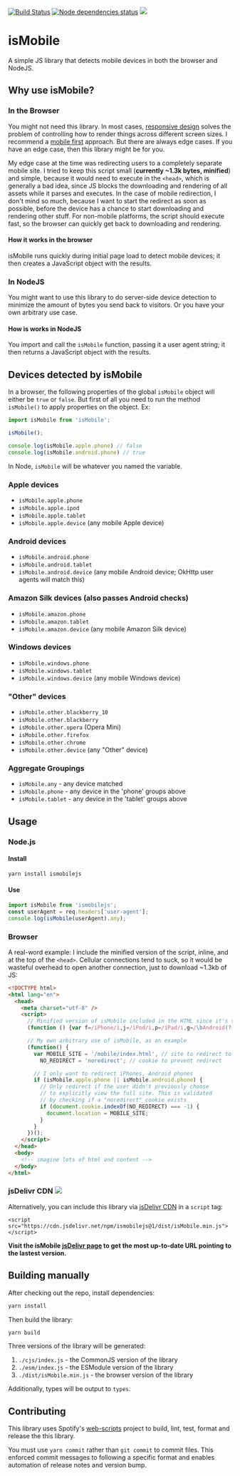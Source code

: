 [![Build Status](https://travis-ci.org/kaimallea/isMobile.png)](https://travis-ci.org/kaimallea/isMobile)
[![Node dependencies status](https://david-dm.org/kaimallea/isMobile.png)](https://david-dm.org/kaimallea/isMobile)
[![](https://data.jsdelivr.com/v1/package/npm/ismobilejs/badge)](https://www.jsdelivr.com/package/npm/ismobilejs)

# isMobile

A simple JS library that detects mobile devices in both the browser and NodeJS.

## Why use isMobile?

### In the Browser

You might not need this library. In most cases, [responsive design](https://en.wikipedia.org/wiki/Responsive_web_design) solves the problem of controlling how to render things across different screen sizes. I recommend a [mobile first](https://medium.com/@Vincentxia77/what-is-mobile-first-design-why-its-important-how-to-make-it-7d3cf2e29d00) approach. But there are always edge cases. If you have an edge case, then this library might be for you.

My edge case at the time was redirecting users to a completely separate mobile site. I tried to keep this script small (**currently ~1.3k bytes, minified**) and simple, because it would need to execute in the `<head>`, which is generally a bad idea, since JS blocks the downloading and rendering of all assets while it parses and executes. In the case of mobile redirection, I don't mind so much, because I want to start the redirect as soon as possible, before the device has a chance to start downloading and rendering other stuff. For non-mobile platforms, the script should execute fast, so the browser can quickly get back to downloading and rendering.

#### How it works in the browser

isMobile runs quickly during initial page load to detect mobile devices; it then creates a JavaScript object with the results.

### In NodeJS

You might want to use this library to do server-side device detection to minimize the amount of bytes you send back to visitors. Or you have your own arbitrary use case.

#### How is works in NodeJS

You import and call the `isMobile` function, passing it a user agent string; it then returns a JavaScript object with the results.

## Devices detected by isMobile

In a browser, the following properties of the global `isMobile` object will either be `true` or `false`. But first of all you need to run the method `isMobile()` to apply properties on the object.
Ex:
```javascript
import isMobile from 'isMobile';

isMobile();

console.log(isMobile.apple.phone) // false
console.log(isMobile.android.phone) // true
```

In Node, `isMobile` will be whatever you named the variable.

### Apple devices

- `isMobile.apple.phone`
- `isMobile.apple.ipod`
- `isMobile.apple.tablet`
- `isMobile.apple.device` (any mobile Apple device)

### Android devices

- `isMobile.android.phone`
- `isMobile.android.tablet`
- `isMobile.android.device` (any mobile Android device; OkHttp user agents will match this)

### Amazon Silk devices (also passes Android checks)

- `isMobile.amazon.phone`
- `isMobile.amazon.tablet`
- `isMobile.amazon.device` (any mobile Amazon Silk device)

### Windows devices

- `isMobile.windows.phone`
- `isMobile.windows.tablet`
- `isMobile.windows.device` (any mobile Windows device)

### "Other" devices

- `isMobile.other.blackberry_10`
- `isMobile.other.blackberry`
- `isMobile.other.opera` (Opera Mini)
- `isMobile.other.firefox`
- `isMobile.other.chrome`
- `isMobile.other.device` (any "Other" device)

### Aggregate Groupings

- `isMobile.any` - any device matched
- `isMobile.phone` - any device in the 'phone' groups above
- `isMobile.tablet` - any device in the 'tablet' groups above

## Usage

### Node.js

#### Install

```bash
yarn install ismobilejs
```

#### Use

```ts
import isMobile from 'ismobilejs';
const userAgent = req.headers['user-agent'];
console.log(isMobile(userAgent).any);
```

### Browser

A real-word example: I include the minified version of the script, inline, and at the top of the `<head>`. Cellular connections tend to suck, so it would be wasteful overhead to open another connection, just to download ~1.3kb of JS:

<!-- prettier-ignore -->
```html
<!DOCTYPE html>
<html lang="en">
  <head>
    <meta charset="utf-8" />
    <script>
      // Minified version of isMobile included in the HTML since it's small
      (function () {var f=/iPhone/i,j=/iPod/i,p=/iPad/i,g=/\bAndroid(?:.+)Mobile\b/i,i=/Android/i,d=/\bAndroid(?:.+)SD4930UR\b/i,e=/\bAndroid(?:.+)(?:KF[A-Z]{2,4})\b/i,c=/Windows Phone/i,h=/\bWindows(?:.+)ARM\b/i,k=/BlackBerry/i,l=/BB10/i,m=/Opera Mini/i,n=/\b(CriOS|Chrome)(?:.+)Mobile/i,o=/Mobile(?:.+)Firefox\b/i;function b($,a){return $.test(a)}function a($){var a=($=$||("undefined"!=typeof navigator?navigator.userAgent:"")).split("[FBAN");void 0!==a[1]&&($=a[0]),void 0!==(a=$.split("Twitter"))[1]&&($=a[0]);var r={apple:{phone:b(f,$)&&!b(c,$),ipod:b(j,$),tablet:!b(f,$)&&b(p,$)&&!b(c,$),device:(b(f,$)||b(j,$)||b(p,$))&&!b(c,$)},amazon:{phone:b(d,$),tablet:!b(d,$)&&b(e,$),device:b(d,$)||b(e,$)},android:{phone:!b(c,$)&&b(d,$)||!b(c,$)&&b(g,$),tablet:!b(c,$)&&!b(d,$)&&!b(g,$)&&(b(e,$)||b(i,$)),device:!b(c,$)&&(b(d,$)||b(e,$)||b(g,$)||b(i,$))||b(/\bokhttp\b/i,$)},windows:{phone:b(c,$),tablet:b(h,$),device:b(c,$)||b(h,$)},other:{blackberry:b(k,$),blackberry10:b(l,$),opera:b(m,$),firefox:b(o,$),chrome:b(n,$),device:b(k,$)||b(l,$)||b(m,$)||b(o,$)||b(n,$)},any:!1,phone:!1,tablet:!1};return r.any=r.apple.device||r.android.device||r.windows.device||r.other.device,r.phone=r.apple.phone||r.android.phone||r.windows.phone,r.tablet=r.apple.tablet||r.android.tablet||r.windows.tablet,r}window.isMobile=a();})();

      // My own arbitrary use of isMobile, as an example
      (function() {
        var MOBILE_SITE = '/mobile/index.html', // site to redirect to
          NO_REDIRECT = 'noredirect'; // cookie to prevent redirect

        // I only want to redirect iPhones, Android phones
        if (isMobile.apple.phone || isMobile.android.phone) {
          // Only redirect if the user didn't previously choose
          // to explicitly view the full site. This is validated
          // by checking if a "noredirect" cookie exists
          if (document.cookie.indexOf(NO_REDIRECT) === -1) {
            document.location = MOBILE_SITE;
          }
        }
      })();
    </script>
  </head>
  <body>
    <!-- imagine lots of html and content -->
  </body>
</html>
```

### jsDelivr CDN [![](https://data.jsdelivr.com/v1/package/npm/ismobilejs/badge)](https://www.jsdelivr.com/package/npm/ismobilejs)

Alternatively, you can include this library via [jsDelivr CDN](https://www.jsdelivr.com/package/npm/ismobilejs) in a `script` tag:

`<script src="https://cdn.jsdelivr.net/npm/ismobilejs@1/dist/isMobile.min.js"></script>`

**Visit the isMobile [jsDelivr page](https://www.jsdelivr.com/package/npm/ismobilejs) to get the most up-to-date URL pointing to the lastest version.**

## Building manually

After checking out the repo, install dependencies:

```bash
yarn install
```

Then build the library:

```bash
yarn build
```

Three versions of the library will be generated:

1. `./cjs/index.js` - the CommonJS version of the library
2. `./esm/index.js` - the ESModule version of the library
3. `./dist/isMobile.min.js` - the browser version of the library

Additionally, types will be output to `types`.

## Contributing

This library uses Spotify's [web-scripts](https://github.com/spotify/web-scripts) project to build, lint, test, format and release the this library.

You must use `yarn commit` rather than `git commit` to commit files. This enforced commit messages to following a specific format and enables automation of release notes and version bump.
